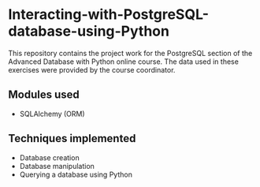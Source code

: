 # Interacting-with-PostgreSQL-database-using-Python
This repository contains the project work for the PostgreSQL section of the Advanced Database with Python online course. The data used in these exercises were provided by the course coordinator.

## Modules used
- SQLAlchemy (ORM)

## Techniques implemented
- Database creation
- Database manipulation
- Querying a database using Python
